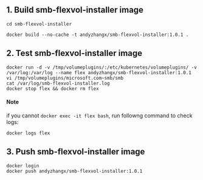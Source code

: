 ## 1. Build smb-flexvol-installer image

```
cd smb-flexvol-installer

docker build --no-cache -t andyzhangx/smb-flexvol-installer:1.0.1 .
```
## 2. Test smb-flexvol-installer image
```
docker run -d -v /tmp/volumeplugins/:/etc/kubernetes/volumeplugins/ -v /var/log:/var/log --name flex andyzhangx/smb-flexvol-installer:1.0.1
vi /tmp/volumeplugins/microsoft.com~smb/smb
cat /var/log/smb-flexvol-installer.log
docker stop flex && docker rm flex
```

#### Note
if you cannot `docker exec -it flex bash`, run followng command to check logs:
```
docker logs flex
```

## 3. Push smb-flexvol-installer image
```
docker login
docker push andyzhangx/smb-flexvol-installer:1.0.1
```
